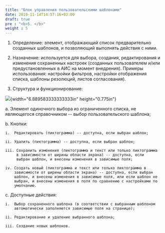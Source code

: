 ```yaml
---
title: "Блок управления пользовательскими шаблонами"
date: 2019-11-14T14:57:16+03:00
draft: true
pre : "<b>5. </b>"
weight : 5
---
```


1.  Определение: элемент, отображающий список предварительно созданных
    шаблонов, и позволяющий выполнять действия с ними.

2.  Назначение: используется для выбора, создания, редактирования и
    изменения сохраненных настроек (созданных пользователем и/или
    предустановленных в АИС на момент внедрения). Примеры использования:
    настройки фильтров, настройки отображения списка, шаблоны резолюций,
    листов согласования).

3.  Структура и функционирование:

![](media/image135.png){width="6.889583333333333in" height="0.775in"}

a.  Элемент одиночного выбора из ограниченного списка, не являющегося
    справочником -- выбор пользовательского шаблона;

b.  Кнопки:

    i.  Редактировать (пиктограмма) -- доступна, если выбран шаблон;

    ii. Удалить (пиктограмма) -- доступна, если выбран шаблон;

    iii. Сохранить изменения (пиктограмма и текст или только пиктограмма
         в зависимости от ширины области экрана) -- доступна, если
         выбран шаблон, и внесены изменения в зависимые поля;

    iv. Создать новый (пиктограмма и текст или только пиктограмма в
        зависимости от ширины области экрана) -- доступна, если выбран
        шаблон, и внесены изменения в зависимые поля, или если шаблон не
        выбран, и внесены изменения в поля по сравнению с настройками по
        умолчанию.

c.  Доступные действия:

    i.  Выбор сохраненного шаблона (в соответствии с выбранным шаблоном
        автоматически заполняются зависимые поля на странице);

    ii. Редактирование и удаление выбранного шаблона;

    iii. Создание новых шаблонов.